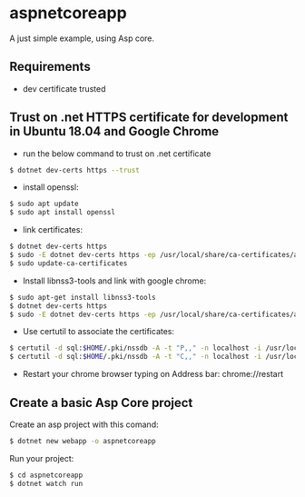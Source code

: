# aspnetcoreapp

A just simple example, using Asp core.

## Requirements

- dev certificate trusted

## Trust on .net HTTPS certificate for development in Ubuntu 18.04 and Google Chrome

- run the below command to trust on .net certificate
```sh
$ dotnet dev-certs https --trust
```
- install openssl:
```sh
$ sudo apt update
$ sudo apt install openssl
```
- link certificates:
```sh
$ dotnet dev-certs https
$ sudo -E dotnet dev-certs https -ep /usr/local/share/ca-certificates/aspnet/https.crt --format PEM
$ sudo update-ca-certificates
```
- Install libnss3-tools and link with google chrome:
```sh
$ sudo apt-get install libnss3-tools
$ dotnet dev-certs https
$ sudo -E dotnet dev-certs https -ep /usr/local/share/ca-certificates/aspnet/https.crt --format PEM
```
- Use certutil to associate the certificates:
```sh
$ certutil -d sql:$HOME/.pki/nssdb -A -t "P,," -n localhost -i /usr/local/share/ca-certificates/aspnet/https.crt
$ certutil -d sql:$HOME/.pki/nssdb -A -t "C,," -n localhost -i /usr/local/share/ca-certificates/aspnet/https.crt
```
- Restart your chrome browser typing on Address bar: chrome://restart


## Create a basic Asp Core project


Create an asp project with this comand:
```sh
$ dotnet new webapp -o aspnetcoreapp
```

Run your project:
```sh
$ cd aspnetcoreapp
$ dotnet watch run
```